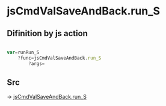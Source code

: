 # jsCmdValSaveAndBack.run_S

## Difinition by js action

```js.js

var=runRun_S
	?func=jsCmdValSaveAndBack.run_S
		?args=

```

## Src

-> [jsCmdValSaveAndBack.run_S](https://github.com/puutaro/CommandClick/blob/master/app/src/main/java/com/puutaro/commandclick/fragment_lib/terminal_fragment/js_interface/toolbar/JsCmdValSaveAndBack.kt#L13)


